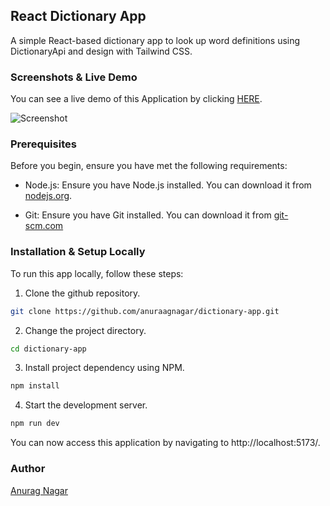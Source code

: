 ## React Dictionary App

A simple React-based dictionary app to look up word definitions using DictionaryApi and design with Tailwind CSS.

### Screenshots & Live Demo

You can see a live demo of this Application by clicking [HERE](https://dictionary-reactjs-app.vercel.app/).

![Screenshot](https://github.com/anuraagnagar/dictionary-app/blob/main/content/screenshots/Imageshow.jpg)

### Prerequisites

Before you begin, ensure you have met the following requirements:

-   Node.js: Ensure you have Node.js installed. You can download it from [nodejs.org](https://nodejs.org/).

-   Git: Ensure you have Git installed. You can download it from [git-scm.com](https://git-scm.com/downloads)

### Installation & Setup Locally

To run this app locally, follow these steps:

1. Clone the github repository.

```bash
git clone https://github.com/anuraagnagar/dictionary-app.git
```

2. Change the project directory.

```bash
cd dictionary-app
```

3. Install project dependency using NPM.

```bash
npm install
```

4. Start the development server.

```bash
npm run dev
```

You can now access this application by navigating to http://localhost:5173/.

### Author

[Anurag Nagar](mailto:nagaranurag1999@gmail.com)